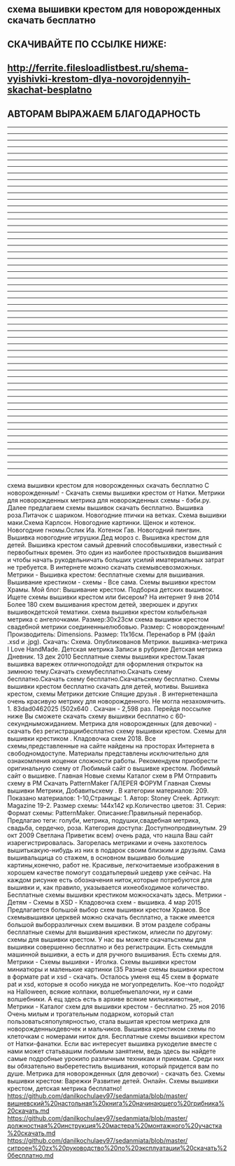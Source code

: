 схема вышивки крестом для новорожденных скачать бесплатно
--------------------------------------------------
СКАЧИВАЙТЕ ПО ССЫЛКЕ НИЖЕ:
--------------------------------------------------
http://ferrite.filesloadlistbest.ru/shema-vyishivki-krestom-dlya-novorojdennyih-skachat-besplatno
--------------------------------------------------
АВТОРАМ ВЫРАЖАЕМ БЛАГОДАРНОСТЬ
--------------------------------------------------
--------------------------------------------------
--------------------------------------------------
--------------------------------------------------
--------------------------------------------------
--------------------------------------------------
--------------------------------------------------
--------------------------------------------------
--------------------------------------------------
--------------------------------------------------
--------------------------------------------------
--------------------------------------------------
--------------------------------------------------
--------------------------------------------------
--------------------------------------------------
--------------------------------------------------
--------------------------------------------------
--------------------------------------------------
--------------------------------------------------
--------------------------------------------------
--------------------------------------------------
--------------------------------------------------
--------------------------------------------------
--------------------------------------------------
--------------------------------------------------
--------------------------------------------------
--------------------------------------------------
--------------------------------------------------
--------------------------------------------------
--------------------------------------------------
--------------------------------------------------
--------------------------------------------------
--------------------------------------------------
--------------------------------------------------
--------------------------------------------------
--------------------------------------------------
--------------------------------------------------
--------------------------------------------------
--------------------------------------------------
--------------------------------------------------
--------------------------------------------------
--------------------------------------------------
--------------------------------------------------
--------------------------------------------------
--------------------------------------------------
--------------------------------------------------
--------------------------------------------------
--------------------------------------------------
--------------------------------------------------
--------------------------------------------------
--------------------------------------------------
--------------------------------------------------
--------------------------------------------------
--------------------------------------------------
--------------------------------------------------
схема вышивки крестом для новорожденных скачать бесплатно С новорожденным! - Скачать схемы вышивки крестом от Натки. Метрики для новорожденных метрика для новорожденных схемы - бэби.ру. Далее предлагаем схемы вышивок скачать бесплатно. Вышивка роза.Питачок с шариком. Новогодние птички на ветках. Схема вышивки маки.Схема Карлсон. Новогодние картинки. Щенок и котенок. Новогодние гномы.Ослик Иа. Котенок Гав. Новогодний пингвин. Вышивка новогодние игрушки.Дед мороз с. Вышивка крестом для детей. Вышивка крестом  самый древний способвышивки, известный с первобытных времен. Это один из наиболее простыхвидов вышивания и чтобы начать рукодельничать больших усилий иматериальных затрат не требуется. В интернете можно скачать схемывсевозможных. Метрики - Вышивка крестом: бесплатные схемы для вышивания. Вышивание крестиком - схемы - Все сама. Схемы вышивки крестом Храмы. Мой блог: Вышивание крестом. Подборка детских вышивок. Ищете схемы вышивки крестом или бисером? На интернет
9 янв 2014  Более 180 схем вышивания крестом детей, зверюшек и других вышивокдетской тематики. схема вышивки крестом колыбельная метрика с ангелочками. Размер:30x23см  схема вышивки крестом свадебной метрики соединенныелюбовью. Размер:  С новорожденным! Производитель: Dimensions. Размер: 11x16см. Перенабор в РМ (файл .xsd и .jpg). Скачать: Схема. Опубликованов Метрики. вышивка-метрика  I Love HandMade. Детская метрика  Записи в рубрике Детская метрика  Дневник. 13 дек 2010  Бесплатные схемы вышивки крестом.Такая вышивка варежек отличноподойдт для оформления открыток на зимнюю тему.Скачать схемубесплатно.Скачать схему бесплатно.Скачать схему бесплатно.Скачатьсхему бесплатно. Схемы вышивки крестом бесплатно скачать для детей, мотивы. Вышивка крестом, схемы Метрики детские Спящие друзья . В интернетенашла очень красивую метрику для новорожденного. Не могла незахомячить. 1. 83dad0462025 (502x640 . Скачан - 2,598 раз. Перейдя поссылке ниже Вы сможете скачать схему вышивки бесплатно с 60-секундныможиданием. Метрика для новорожденных (для девочки) - скачать без регистрациибесплатно схему вышивки крестом. Схемы для вышивки крестиком . Кладовочка схем  2018. Все схемы,представленные на сайте найдены на просторах Интернета в свободномдоступе. Материалы представлены исключительно для ознакомления иоценки сложности работы. Рекомендуем приобрести оригинальную схему от
Любимый сайт о вышивке крестом.  Любимый сайт о вышивке. Главная Новые схемы  Каталог схем в PM  Отправить схему в PM  Скачать PatternMaker  ГАЛЕРЕЯ  ФОРУМ  Главная  Схемы вышивки  Метрики,  Добавитьсхему . В категории материалов: 209. Показано материалов: 1-10,Страницы: 1. Автор: Stoney Creek. Артикул: Magazine 19-2. Размер схемы: 144x142 кр.Количество цветов: 31. Серия: Формат схемы: PatternMaker. Описание:Правильный перенабор. Предлагаю теги: голуби, метрика, подушки,свадебная метрика, свадьба, сердечко, роза. Категория доступа: Доступнопродвинутым. 29 окт 2009  Светлана Приветик всем) очень рада, что нашла Ваш сайт изарегистрировалась. Загорелась метриками и очень захотелось вышитькакую-нибудь из них в подарок своим близким и друзьям. Сама вышивальщица со стажем, в основном вышиваю большие картины,конечно, работ не. Красивые, легкочитаемые изображения в хорошем качестве помогут создатьпервый шедевр уже сейчас. На каждом рисунке есть обозначения ниток,которые потребуются для вышивки и, как правило, указывается ихнеобходимое количество. Бесплатные схемы вышивки крестиком можноскачать здесь. Метрики - Детям - Схемы в XSD - Кладовочка схем - вышивка. 4 мар 2015  Предлагается большой выбор схем вышивки крестом Храмов. Все схемывышивки церквей можно скачать бесплатно, а также имеется большой выборразличных схем вышивки. В этом разделе собраны бесплатные схемы для вышивания крестиком, илиесли по другому: схемы для вышивки крестом. У нас вы можете скачатьсхемы для вышивки совершенно бесплатно и без регистрации. Есть схемыдля машинной вышивки, а есть и для ручного вышивания. Есть схемы для. Метрики - Схемы вышивки - Иголка. Схемы вышивки крестом миниатюры и маленькие картинки (35
Разные схемы вышивки крестом в формате pat и xsd - скачать. Осталось уменя ещ 45 схем в формате pat и xsd, которые я особо никуда не могуопределить. Кое-что подойдт на Halloween, всякие колпаки, волшебныепалочки, ну и сами волшебники. А ещ здесь есть в архиве всякие милыеживотные,. Метрики - Каталог схем для вышивки крестом - бесплатно. 25 ноя 2016  Очень милым и трогательным подарком, который стал пользоватьсяпопулярностью, стала вышитая крестом метрика для новорожденныхдевочек и мальчиков. Вышивка крестиком схемы по клеточкам с номерами ниток для. Бесплатные схемы вышивки крестом от Натки-фанатки. Если вас интересует вышивка  рукоделие вместе с нами может статьвашим любимым занятием, ведь здесь вы найдете самые подробные урокипо различным техникам и приемам. Среди них вы обязательно выберетестиль вышивания, который придется вам по душе. Метрика для новорожденных (для девочки) - скачать без. Схемы вышивки крестом: Варежки  Развитие детей. Онлайн. Схемы вышивки крестом, детская метрика бесплатно!
https://github.com/danilkochulaev97/sedanmiata/blob/master/вишневский%20настольная%20книга%20начинающего%20грибника%20скачать.md
https://github.com/danilkochulaev97/sedanmiata/blob/master/должностная%20инструкция%20мастера%20монтажного%20участка%20скачать.md
https://github.com/danilkochulaev97/sedanmiata/blob/master/ситроен%20zx%20руководство%20по%20эксплуатации%20скачать%20бесплатно.md